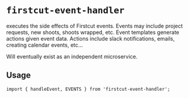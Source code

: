 # `firstcut-event-handler`

executes the side effects of Firstcut events. Events may include project requests, new shoots, shoots wrapped, etc.
Event templates generate actions given event data. Actions include slack notifications, emails, creating calendar events, etc...

Will eventually exist as an independent microservice.

## Usage

```
import { handleEvent, EVENTS } from 'firstcut-event-handler';
```
